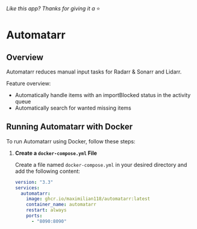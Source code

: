 _Like this app? Thanks for giving it a_ ⭐️

# **Automatarr**

## Overview

Automatarr reduces manual input tasks for Radarr & Sonarr and Lidarr.

Feature overview:

- Automatically handle items with an importBlocked status in the activity queue
- Automatically search for wanted missing items

## Running Automatarr with Docker

To run Automatarr using Docker, follow these steps:

1. **Create a `docker-compose.yml` File**

   Create a file named `docker-compose.yml` in your desired directory and add the following content:

   ```yaml
   version: "3.3"
   services:
     automatarr:
       image: ghcr.io/maximilian118/automatarr:latest
       container_name: automatarr
       restart: always
       ports:
         - "8090:8090"
   ```
